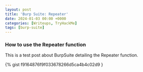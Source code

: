```yaml
---
layout: post
title: 'Burp Suite: Repeater'
date: 2024-01-03 00:00 +0000
categories: [Writeups, TryHackMe]
tags: [burp-suite]
---
```

### How to use the Repeater function

This is a test post about BurpSuite detailing the Repeater function.

{% gist f9164876f9f033678266d5ca4b4c02d9 }
